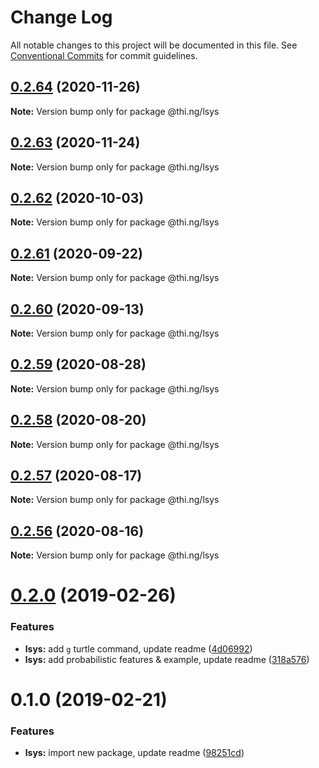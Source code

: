 # Change Log

All notable changes to this project will be documented in this file.
See [Conventional Commits](https://conventionalcommits.org) for commit guidelines.

## [0.2.64](https://github.com/thi-ng/umbrella/compare/@thi.ng/lsys@0.2.63...@thi.ng/lsys@0.2.64) (2020-11-26)

**Note:** Version bump only for package @thi.ng/lsys





## [0.2.63](https://github.com/thi-ng/umbrella/compare/@thi.ng/lsys@0.2.62...@thi.ng/lsys@0.2.63) (2020-11-24)

**Note:** Version bump only for package @thi.ng/lsys





## [0.2.62](https://github.com/thi-ng/umbrella/compare/@thi.ng/lsys@0.2.61...@thi.ng/lsys@0.2.62) (2020-10-03)

**Note:** Version bump only for package @thi.ng/lsys





## [0.2.61](https://github.com/thi-ng/umbrella/compare/@thi.ng/lsys@0.2.60...@thi.ng/lsys@0.2.61) (2020-09-22)

**Note:** Version bump only for package @thi.ng/lsys





## [0.2.60](https://github.com/thi-ng/umbrella/compare/@thi.ng/lsys@0.2.59...@thi.ng/lsys@0.2.60) (2020-09-13)

**Note:** Version bump only for package @thi.ng/lsys





## [0.2.59](https://github.com/thi-ng/umbrella/compare/@thi.ng/lsys@0.2.58...@thi.ng/lsys@0.2.59) (2020-08-28)

**Note:** Version bump only for package @thi.ng/lsys





## [0.2.58](https://github.com/thi-ng/umbrella/compare/@thi.ng/lsys@0.2.57...@thi.ng/lsys@0.2.58) (2020-08-20)

**Note:** Version bump only for package @thi.ng/lsys





## [0.2.57](https://github.com/thi-ng/umbrella/compare/@thi.ng/lsys@0.2.56...@thi.ng/lsys@0.2.57) (2020-08-17)

**Note:** Version bump only for package @thi.ng/lsys





## [0.2.56](https://github.com/thi-ng/umbrella/compare/@thi.ng/lsys@0.2.55...@thi.ng/lsys@0.2.56) (2020-08-16)

**Note:** Version bump only for package @thi.ng/lsys





# [0.2.0](https://github.com/thi-ng/umbrella/compare/@thi.ng/lsys@0.1.0...@thi.ng/lsys@0.2.0) (2019-02-26)

### Features

* **lsys:** add `g` turtle command, update readme ([4d06992](https://github.com/thi-ng/umbrella/commit/4d06992))
* **lsys:** add probabilistic features & example, update readme ([318a576](https://github.com/thi-ng/umbrella/commit/318a576))

# 0.1.0 (2019-02-21)

### Features

* **lsys:** import new package, update readme ([98251cd](https://github.com/thi-ng/umbrella/commit/98251cd))
